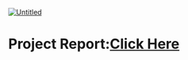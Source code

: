 

[![Untitled](https://github.com/HossamElmaghrby/Master_Embedded_Systems/assets/132132735/095a7c74-a39d-485b-83b0-702426bbe74d)](https://drive.google.com/drive/folders/16tuJcSEfpO0iyTsS4r7tgGxc8PylVL8G?usp=drive_link)
# Project Report:[Click Here](https://drive.google.com/drive/folders/16tuJcSEfpO0iyTsS4r7tgGxc8PylVL8G?usp=drive_link)
